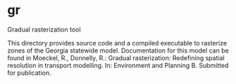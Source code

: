 gr
==

Gradual rasterization tool

This directory provides source code and a compiled executable to rasterize zones of the Georgia statewide model. Documentation for this model can be found in
Moeckel, R., Donnelly, R.: Gradual rasterization: Redefining spatial resolution in transport modelling. In: Environment and Planning B. Submitted for publication. 
